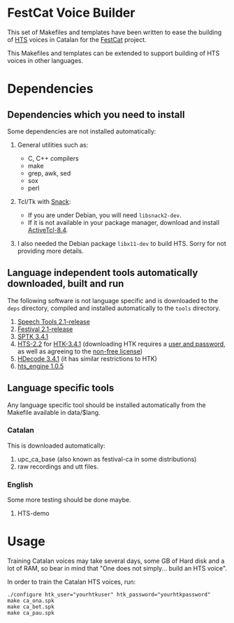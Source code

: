 # FestCat Voice Builder

This set of Makefiles and templates have been written to ease the building 
of [HTS](http://hts.sp.nitech.ac.jp/) voices in Catalan for the [FestCat](http://www.talp.cat/festcat) project.

This Makefiles and templates can be extended to support building of HTS voices 
in other languages.

# Dependencies


## Dependencies which you need to install

Some dependencies are not installed automatically:

1. General utilities such as:
   - C, C++ compilers
   - make
   - grep, awk, sed
   - sox
   - perl

2. Tcl/Tk with [Snack](http://www.speech.kth.se/snack/): 
   - If you are under Debian, you will need `libsnack2-dev`.
   - If it is not available in your package manager, download and install [ActiveTcl-8.4](http://www.activestate.com/activetcl/downloads).

3. I also needed the Debian package `libx11-dev` to build HTS. Sorry for not providing more details.

## Language independent tools automatically downloaded, built and run

The following software is not language specific and is downloaded to the `deps` directory, 
compiled and installed automatically to the `tools` directory.

1. [Speech Tools 2.1-release](http://www.cstr.ed.ac.uk/projects/festival/download.html)
2. [Festival 2.1-release](http://www.cstr.ed.ac.uk/projects/festival/download.html)
3. [SPTK 3.4.1](http://sourceforge.net/projects/sp-tk)
4. [HTS-2.2](http://hts.sp.nitech.ac.jp/) for [HTK-3.4.1](http://htk.eng.cam.ac.uk/) (downloading HTK requires a [user and password](http://htk.eng.cam.ac.uk/register.shtml), as well as agreeing to the [non-free license](http://htk.eng.cam.ac.uk/docs/license.shtml))
5. [HDecode 3.4.1](http://htk.eng.cam.ac.uk/) (it has similar restrictions to HTK)
6. [hts_engine 1.0.5](http://sourceforge.net/projects/hts-engine)


## Language specific tools

Any language specific tool should be installed automatically from the Makefile available in
data/$lang.

### Catalan

This is downloaded automatically:

1. upc_ca_base (also known as festival-ca in some distributions)
2. raw recordings and utt files.

### English

Some more testing should be done maybe.

1. HTS-demo

# Usage

Training Catalan voices may take several days, some GB of Hard disk and a lot of RAM,
so bear in mind that "One does not simply... build an HTS voice".

In order to train the Catalan HTS voices, run:

    ./configure htk_user="yourhtkuser" htk_password="yourhtkpassword"
    make ca_ona.spk
    make ca_bet.spk
    make ca_pau.spk



